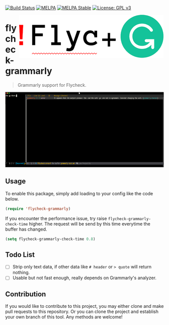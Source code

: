 [![Build Status](https://travis-ci.com/jcs090218/flycheck-grammarly.svg?branch=master)](https://travis-ci.com/jcs090218/flycheck-grammarly)
[![MELPA](https://melpa.org/packages/flycheck-grammarly-badge.svg)](https://melpa.org/#/flycheck-grammarly)
[![MELPA Stable](https://stable.melpa.org/packages/flycheck-grammarly-badge.svg)](https://stable.melpa.org/#/flycheck-grammarly)
[![License: GPL v3](https://img.shields.io/badge/License-GPL%20v3-blue.svg)](https://www.gnu.org/licenses/gpl-3.0)

<img align="right" src="./etc/logo.png">

# flycheck-grammarly
> Grammarly support for Flycheck.

<p align="center">
  <img src="./etc/screenshot.png" width="656" height="238"/>
<p>

## Usage

To enable this package, simply add loading to your config like the code below.

```el
(require 'flycheck-grammarly)
```

If you encounter the performance issue, try raise `flycheck-grammarly-check-time` higher.
The request will be send by this time everytime the buffer has changed.

```el
(setq flycheck-grammarly-check-time 0.8)
```

## Todo List

- [ ] Strip only text data, if other data like `# header` or `> quote` will return nothing.
- [ ] Usable but not fast enough, really depends on Grammarly's analyzer.

## Contribution

If you would like to contribute to this project, you may either
clone and make pull requests to this repository. Or you can
clone the project and establish your own branch of this tool.
Any methods are welcome!
